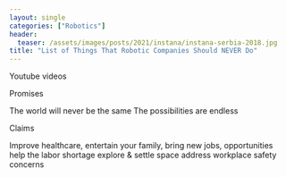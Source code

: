 ```yaml
---
layout: single
categories: ["Robotics"]
header:
  teaser: /assets/images/posts/2021/instana/instana-serbia-2018.jpg
title: "List of Things That Robotic Companies Should NEVER Do" 
---
```


Youtube videos


Promises

The world will never be the same
The possibilities are endless


Claims

Improve healthcare, entertain your family, 
bring new jobs, opportunities
help the labor shortage
explore & settle space
address workplace safety concerns


